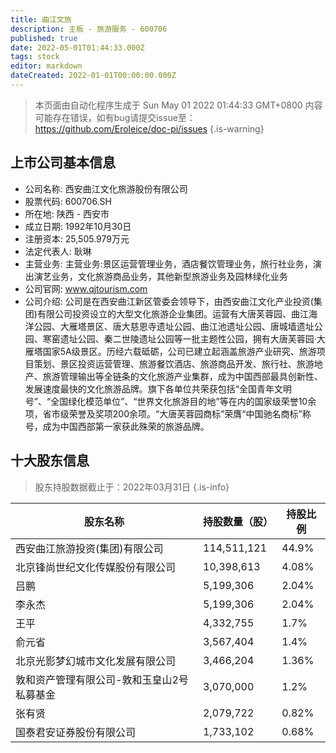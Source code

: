 ```yaml
---
title: 曲江文旅
description: 主板 - 旅游服务 - 600706
published: true
date: 2022-05-01T01:44:33.000Z
tags: stock
editor: markdown
dateCreated: 2022-01-01T00:00:00.000Z
---
```


> 本页面由自动化程序生成于 Sun May 01 2022 01:44:33 GMT+0800
> 内容可能存在错误，如有bug请提交issue至：https://github.com/Eroleice/doc-pi/issues
{.is-warning}

## 上市公司基本信息
- 公司名称: 西安曲江文化旅游股份有限公司
- 股票代码: 600706.SH
- 所在地: 陕西 - 西安市
- 成立日期: 1992年10月30日
- 注册资本: 25,505.979万元
- 法定代表人: 耿琳
- 主营业务: 主营业务:景区运营管理业务，酒店餐饮管理业务，旅行社业务，演出演艺业务，文化旅游商品业务，其他新型旅游业务及园林绿化业务
- 公司官网: www.qjtourism.com
- 公司介绍: 公司是在西安曲江新区管委会领导下，由西安曲江文化产业投资(集团)有限公司投资设立的大型文化旅游企业集团。运营有大唐芙蓉园、曲江海洋公园、大雁塔景区、唐大慈恩寺遗址公园、曲江池遗址公园、唐城墙遗址公园、寒窑遗址公园、秦二世陵遗址公园等一批主题性公园，拥有大唐芙蓉园·大雁塔国家5A级景区。历经六载砥砺，公司已建立起涵盖旅游产业研究、旅游项目策划、景区投资运营管理、旅游餐饮酒店、旅游商品开发、旅行社、旅游地产、旅游管理输出等全链条的文化旅游产业集群，成为中国西部最具创新性、发展速度最快的文化旅游品牌。旗下各单位共荣获包括“全国青年文明号”、“全国绿化模范单位”、“世界文化旅游目的地”等在内的国家级荣誉10余项，省市级荣誉及奖项200余项。“大唐芙蓉园商标”荣膺“中国驰名商标”称号，成为中国西部第一家获此殊荣的旅游品牌。


## 十大股东信息
> 股东持股数据截止于：2022年03月31日
{.is-info}

| 股东名称 | 持股数量（股） | 持股比例 |
| --- | --- | --- |
| 西安曲江旅游投资(集团)有限公司 | 114,511,121 | 44.9% |
| 北京锋尚世纪文化传媒股份有限公司 | 10,398,613 | 4.08% |
| 吕鹏 | 5,199,306 | 2.04% |
| 李永杰 | 5,199,306 | 2.04% |
| 王平 | 4,332,755 | 1.7% |
| 俞元省 | 3,567,404 | 1.4% |
| 北京光影梦幻城市文化发展有限公司 | 3,466,204 | 1.36% |
| 敦和资产管理有限公司-敦和玉皇山2号私募基金 | 3,070,000 | 1.2% |
| 张有贤 | 2,079,722 | 0.82% |
| 国泰君安证券股份有限公司 | 1,733,102 | 0.68% |




